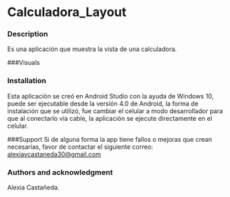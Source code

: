 # Calculadora_Layout


### Description
Es una aplicación que muestra la vista de una calculadora.

###Visuals


### Installation
Esta aplicación se creó en Android Studio con la ayuda de Windows 10, puede ser ejecutable desde la versión 4.0 de Android, 
la forma de instalación que se utilizó, fue cambiar el celular a modo desarrollador para que al conectarlo vía cable, 
la aplicación se ejecute directamente en el celular.


###Support
Si de alguna forma la app tiene fallos o mejoras que crean necesarias,
favor de contactar el siguiente correo: alexiavcastaneda30@gmail.com

### Authors and acknowledgment
Alexia Castañeda.
